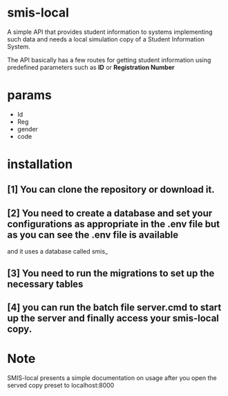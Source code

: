 # smis-local
A simple API that provides student information to systems implementing such data and needs a local simulation copy of
a Student Information System.

The API basically has a few routes for getting student information using predefined parameters such as
<b>ID</b> or <b>Registration Number</b>

# params
<ul>
  <li>Id</b>
  <li>Reg</b>
  <li>gender</b>
  <li>code</b>
</ul>

# installation

## [1] You can clone the repository or download it.

## [2] You need to create a database and set your configurations as appropriate in the .env file but as you can see the .env file is available
and it uses a database called smis_

## [3] You need to run the migrations to set up the necessary tables

## [4] you can run the batch file <b>server.cmd</b> to start up the server and finally access your smis-local copy.


# Note
SMIS-local presents a simple documentation on usage after you open the served copy preset to localhost:8000


  
